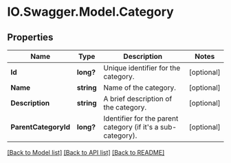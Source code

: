 # IO.Swagger.Model.Category
## Properties

Name | Type | Description | Notes
------------ | ------------- | ------------- | -------------
**Id** | **long?** | Unique identifier for the category. | [optional] 
**Name** | **string** | Name of the category. | [optional] 
**Description** | **string** | A brief description of the category. | [optional] 
**ParentCategoryId** | **long?** | Identifier for the parent category (if it&#x27;s a sub-category). | [optional] 

[[Back to Model list]](../README.md#documentation-for-models) [[Back to API list]](../README.md#documentation-for-api-endpoints) [[Back to README]](../README.md)


